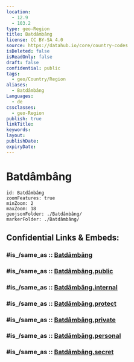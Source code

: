 ```yaml
---
location:
  - 12.9
  - 103.2
type: geo-Region
title: Batdâmbâng
license: CC BY-SA 4.0
source: https://datahub.io/core/country-codes
isDeleted: false
isReadOnly: false
draft: false
confidential: public
tags:
  - geo/Country/Region
aliases:
  - Batdâmbâng
Languages:
  - de
cssclasses:
  - geo-Region
publish: true
linkTitle:
keywords:
layout:
publishDate:
expiryDate:
---
```


# Batdâmbâng

```leaflet
id: Batdâmbâng
zoomFeatures: true 
minZoom: 2 
maxZoom: 18
geojsonFolder: ./Batdâmbâng/
markerFolder: ./Batdâmbâng/
```


## Confidential Links & Embeds: 

### #is_/same_as :: [Batdâmbâng](/_Standards/Earth/Continent/Asia/Asia~South~East/Cambodia/Provinces~Cambodia/Batdâmbâng.md) 

### #is_/same_as :: [Batdâmbâng.public](/_public/Earth/Continent/Asia/Asia~South~East/Cambodia/Provinces~Cambodia/Batdâmbâng.public.md) 

### #is_/same_as :: [Batdâmbâng.internal](/_internal/Earth/Continent/Asia/Asia~South~East/Cambodia/Provinces~Cambodia/Batdâmbâng.internal.md) 

### #is_/same_as :: [Batdâmbâng.protect](/_protect/Earth/Continent/Asia/Asia~South~East/Cambodia/Provinces~Cambodia/Batdâmbâng.protect.md) 

### #is_/same_as :: [Batdâmbâng.private](/_private/Earth/Continent/Asia/Asia~South~East/Cambodia/Provinces~Cambodia/Batdâmbâng.private.md) 

### #is_/same_as :: [Batdâmbâng.personal](/_personal/Earth/Continent/Asia/Asia~South~East/Cambodia/Provinces~Cambodia/Batdâmbâng.personal.md) 

### #is_/same_as :: [Batdâmbâng.secret](/_secret/Earth/Continent/Asia/Asia~South~East/Cambodia/Provinces~Cambodia/Batdâmbâng.secret.md)

